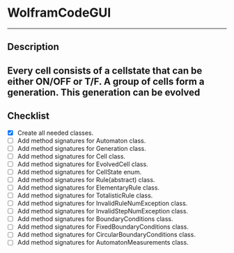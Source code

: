 # WolframCodeGUI
----------------------------
## Description

Every cell consists of a cellstate that can be either ON/OFF or T/F. A group of cells form a generation. This generation can be evolved 
----------------------------
## Checklist
- [x] Create all needed classes.
- [ ] Add method signatures for Automaton class.
- [ ] Add method signatures for Generation class.
- [ ] Add method signatures for Cell class.
- [ ] Add method signatures for EvolvedCell class.
- [ ] Add method signatures for CellState enum.
- [ ] Add method signatures for Rule(abstract) class.
- [ ] Add method signatures for ElementaryRule class.
- [ ] Add method signatures for TotalisticRule class.
- [ ] Add method signatures for InvalidRuleNumException class.
- [ ] Add method signatures for InvalidStepNumException class.
- [ ] Add method signatures for BoundaryConditions class.
- [ ] Add method signatures for FixedBoundaryConditions class.
- [ ] Add method signatures for CircularBoundaryConditions class.
- [ ] Add method signatures for AutomatonMeasurements class.
